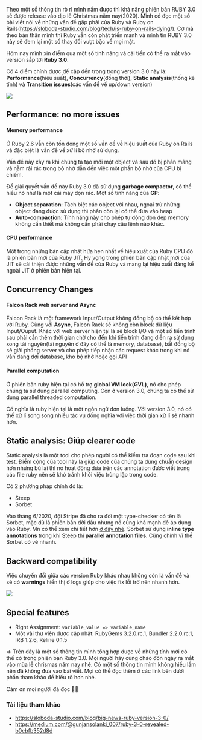 Theo một số thông tin rò rỉ mình nắm được thì khả năng phiên bản RUBY 3.0 sẽ được release vào dịp lễ Christmas năm nay(2020).
Mình có đọc một số bài viết nói về những vấn đề gặp phải của Ruby và Ruby on Rails(https://sloboda-studio.com/blog/tech/is-ruby-on-rails-dying/). Cơ mà theo bản thân mình thì Ruby vẫn còn phát triển mạnh và mình tin RUBY 3.0 này sẽ đem lại một số thay đổi vượt bậc về mọi mặt.

Hôm nay mình xin điểm qua một số tính năng và cải tiến có thể ra mắt vào version sắp tới **Ruby 3.0**.

Có 4 điểm chính được đề cập đến trong trong version 3.0 này là: **Performance**(hiệu suất), **Concurrency**(đồng thời), **Static analysis**(thống kê tĩnh) và **Transition issues**(các vấn đề về up/down version)

![](https://images.viblo.asia/cfdc97da-47b9-4982-8431-6e142395cbf8.png)
## Performance: no more issues
#### Memory performance
Ở Ruby 2.6 vẫn còn tồn đọng một số vấn đề về hiệu suất của Ruby on Rails và đặc biệt là vấn đề về xử lí bộ nhớ sử dụng.

Vấn đề này xảy ra khi chúng ta tạo mới một object và sau đó bị phân mảng và nằm rải rác trong bộ nhớ dẫn đến việc một phần bộ nhớ của CPU bị chiếm.

Để giải quyết vấn đề này Ruby 3.0 đã sử dụng **garbage compactor**, có thể hiểu nó như là một cái máy dọn rác. Một số tính năng của **GP**:

* **Object separation**: Tách biệt các object với nhau, ngoại trừ những object đang được sử dụng thì phần còn lại có thể đưa vào heap
* **Auto-compaction**: Tính năng này cho phép tự động dọn dẹp memory không cần thiết mà không cần phải chạy câu lệnh nào khác.
#### CPU performance
Một trong những bản cập nhật hứa hẹn nhất về hiệu xuất của Ruby CPU đó là phiên bản mới của Ruby JIT. Hy vọng trong phiên bản cập nhật mới của JIT sẽ cải thiện được những vấn đề của Ruby và mang lại hiệu xuất đáng kể ngoài JIT ở phiên bản hiện tại.
## Concurrency Changes
#### Falcon Rack web server and Async
Falcon Rack là một framework Input/Output không đồng bộ có thể kết hợp với Ruby. Cùng với **Async**, Falcon Rack sẽ không còn block dữ liệu Input/Ouput. Khác với web server hiện tại là sẽ block I/O và một số tiến trình sau phải cần thêm thời gian chờ cho đến khi tiến trình đang diễn ra sử dụng xong tài nguyên(tài nguyên ở đây có thể là memory, database), bất đồng bộ sẽ giải phóng server và cho phép tiếp nhận các request khác trong khi nó vẫn đang đợi database, kho bộ nhớ hoặc gọi API

#### Parallel computation
Ở phiên bản ruby hiện tại có hỗ trợ **global VM lock(GVL)**, nó cho phép chúng ta sử dụng parallel computing. Còn ở version 3.0, chúng ta có thể sử dụng parallel threaded computation.

Có nghĩa là ruby hiện tại là một ngôn ngữ đơn luồng. Với version 3.0, nó có thể xử lí song song nhiều tác vụ đồng nghĩa với việc thời gian xử lí sẽ nhanh hơn.
## Static analysis: Giúp clearer code
Static analysis là một tool cho phép người có thể kiểm tra đoạn code sau khi test. Điểm cộng của tool này là giúp code của chúng ta đúng chuẩn design hơn nhưng bù lại thì nó hoạt động dựa trên các annotation được viết trong các file ruby nên sẽ khó tránh khỏi việc trùng lặp trong code.

Có 2 phương pháp chính đó là:
- Steep
- Sorbet

Vào tháng 6/2020, đội Stripe đã cho ra đời một type-checker có tên là Sorbet, mặc dù là phiên bản đời đầu nhưng nó cũng khá mạnh để áp dụng vào Ruby. Mn có thể xem chi tiết hơn [ở đây nhé](https://github.com/sorbet/sorbet#running-the-tests). Sorbet sử dụng **inline type annotations** trong khi Steep thì **parallel annotation files**. Cũng chính vì thế Sorbet có vẻ nhanh.

## Backward compatibility
Việc chuyển đổi giữa các version Ruby khác nhau không còn là vấn đề và sẽ có **warnings** hiển thị ở logs giúp cho việc fix lỗi trở nên nhanh hơn.

![](https://images.viblo.asia/2add5a93-93a0-4430-86a6-c76d7b716dd6.png)

## Special features
- Right Assignment: `variable_value => variable_name`
- Một vài thư viện được cập nhật: RubyGems 3.2.0.rc.1, Bundler 2.2.0.rc.1, IRB 1.2.6, Reline 0.1.5

=> Trên đây là một số thông tin mình tổng hợp được về những tính mới có thể có trong phiên bản Ruby 3.0. Mọi người hãy cùng chào đón ngày ra mắt vào mùa lễ chrismas năm nay nhé. Có một số thông tin mình không hiểu lắm nên đã không đưa vào bài viết. Mọi có thể đọc thêm ở các link bên dưới phần tham khảo để hiểu rõ hơn nhé.

Cảm ơn mọi người đã đọc :hugs::hugs:

### Tài liệu tham khảo
- https://sloboda-studio.com/blog/big-news-ruby-version-3-0/
- https://medium.com/@gunjansolanki_007/ruby-3-0-revealed-b0cbfb352d8d